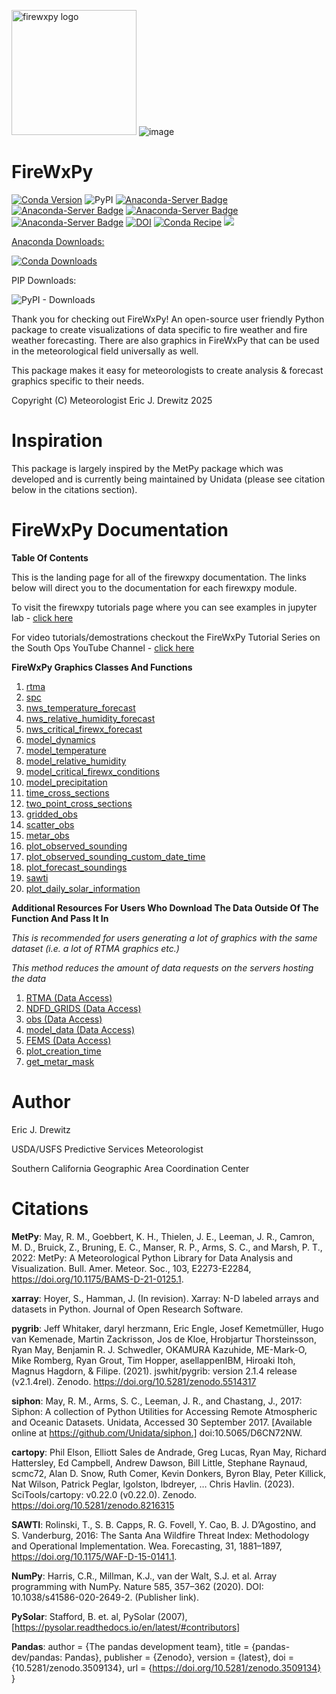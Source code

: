 
<img width="200" alt="firewxpy logo" src="https://github.com/user-attachments/assets/27d7353c-89ae-4827-a1fb-0d64d80599ad"> ![image](https://github.com/user-attachments/assets/da1b43c0-2b6a-4a5c-9eb4-f08b30cab42b)


# FireWxPy

[![Conda Version](https://img.shields.io/conda/vn/conda-forge/firewxpy.svg)](https://anaconda.org/conda-forge/firewxpy)
![PyPI](https://img.shields.io/pypi/v/firewxpy?label=pypi%20firewxpy)
[![Anaconda-Server Badge](https://anaconda.org/conda-forge/firewxpy/badges/latest_release_date.svg)](https://anaconda.org/conda-forge/firewxpy)
[![Anaconda-Server Badge](https://anaconda.org/conda-forge/firewxpy/badges/latest_release_relative_date.svg)](https://anaconda.org/conda-forge/firewxpy)
[![Anaconda-Server Badge](https://anaconda.org/conda-forge/firewxpy/badges/platforms.svg)](https://anaconda.org/conda-forge/firewxpy)
[![Anaconda-Server Badge](https://anaconda.org/conda-forge/firewxpy/badges/license.svg)](https://anaconda.org/conda-forge/firewxpy)
[![DOI](https://zenodo.org/badge/DOI/10.5281/zenodo.14318635.svg)](https://doi.org/10.5281/zenodo.14318635)
[![Conda Recipe](https://img.shields.io/badge/recipe-firewxpy-green.svg)](https://anaconda.org/conda-forge/firewxpy) 
      <a href="https://dev.azure.com/conda-forge/feedstock-builds/_build/latest?definitionId=23735&branchName=main">
        <img src="https://dev.azure.com/conda-forge/feedstock-builds/_apis/build/status/firewxpy-feedstock?branchName=main">

Anaconda Downloads: 

[![Conda Downloads](https://img.shields.io/conda/dn/conda-forge/firewxpy.svg)](https://anaconda.org/conda-forge/firewxpy)

PIP Downloads:

![PyPI - Downloads](https://img.shields.io/pypi/dm/firewxpy)

Thank you for checking out FireWxPy! An open-source user friendly Python package to create visualizations of data specific to fire weather and fire weather forecasting. 
There are also graphics in FireWxPy that can be used in the meteorological field universally as well. 

This package makes it easy for meteorologists to create analysis & forecast graphics specific to their needs. 

Copyright (C) Meteorologist Eric J. Drewitz 2025

# Inspiration
This package is largely inspired by the MetPy package which was developed and is currently being maintained by Unidata (please see citation below in the citations section).

# FireWxPy Documentation 

**Table Of Contents**

This is the landing page for all of the firewxpy documentation. The links below will direct you to the documentation for each firewxpy module. 

To visit the firewxpy tutorials page where you can see examples in jupyter lab - [click here](https://github.com/edrewitz/FireWxPy-Jupyter-Labs/blob/main/Examples_Guide.md)

For video tutorials/demostrations checkout the FireWxPy Tutorial Series on the South Ops YouTube Channel - [click here](https://www.youtube.com/playlist?list=PLLKWSry9WlbPfeTWEQjuKIdNhYuxd8r96)

**FireWxPy Graphics Classes And Functions**

1) [rtma](https://github.com/edrewitz/firewxpy/blob/main/Documentation/RTMA.md)
2) [spc](https://github.com/edrewitz/firewxpy/blob/main/Documentation/SPC_Outlook_Graphics.md)
3) [nws_temperature_forecast](https://github.com/edrewitz/firewxpy/blob/main/Documentation/NWS_Forecasts.md#temperature-class)
4) [nws_relative_humidity_forecast](https://github.com/edrewitz/firewxpy/blob/main/Documentation/NWS_Forecasts.md#relative-humidity-class)
5) [nws_critical_firewx_forecast](https://github.com/edrewitz/firewxpy/blob/main/Documentation/NWS_Forecasts.md#critical-fire-weather-class)
6) [model_dynamics](https://github.com/edrewitz/firewxpy/blob/main/Documentation/forecast_models.md#dynamics-class)
7) [model_temperature](https://github.com/edrewitz/firewxpy/blob/main/Documentation/forecast_models.md#temperature-class)
8) [model_relative_humidity](https://github.com/edrewitz/firewxpy/blob/main/Documentation/forecast_models.md#relative-humidity-class)
9) [model_critical_firewx_conditions](https://github.com/edrewitz/firewxpy/blob/main/Documentation/forecast_models.md#critical-firewx-conditions-class)
10) [model_precipitation](https://github.com/edrewitz/firewxpy/blob/main/Documentation/forecast_models.md#precipitation-class)
11) [time_cross_sections](https://github.com/edrewitz/firewxpy/blob/main/Documentation/cross_sections.md#time-cross-sections)
12) [two_point_cross_sections](https://github.com/edrewitz/firewxpy/blob/main/Documentation/cross_sections.md#cross-sections-between-two-points)
13) [gridded_obs](https://github.com/edrewitz/firewxpy/blob/main/Documentation/observations.md#gridded-observations-class)
14) [scatter_obs](https://github.com/edrewitz/firewxpy/blob/main/Documentation/observations.md#scatter-plot-observations-class)
15) [metar_obs](https://github.com/edrewitz/firewxpy/blob/main/Documentation/observations.md#metar-observations-class)
16) [plot_observed_sounding](https://github.com/edrewitz/firewxpy/blob/main/Documentation/soundings.md#plot_observed_soundingstation_id)
17) [plot_observed_sounding_custom_date_time](https://github.com/edrewitz/firewxpy/blob/main/Documentation/soundings.md#plot_observed_sounding_custom_date_timestation_id-year-month-day-hour)
18) [plot_forecast_soundings](https://github.com/edrewitz/firewxpy/blob/main/Documentation/soundings.md#plot_forecast_soundingsmodel-station_id)
19) [sawti](https://github.com/edrewitz/firewxpy/blob/main/Documentation/sawti.md)
20) [plot_daily_solar_information](https://github.com/edrewitz/firewxpy/blob/main/Documentation/solar_information.md#plot_daily_solar_informationlatitude-longitude)

**Additional Resources For Users Who Download The Data Outside Of The Function And Pass It In**

*This is recommended for users generating a lot of graphics with the same dataset (i.e. a lot of RTMA graphics etc.)*

*This method reduces the amount of data requests on the servers hosting the data*

1) [RTMA (Data Access)](https://github.com/edrewitz/firewxpy/blob/main/Documentation/miscellaneous.md#rtma)
2) [NDFD_GRIDS (Data Access)](https://github.com/edrewitz/firewxpy/blob/main/Documentation/miscellaneous.md#ndfd_grids)
3) [obs (Data Access)](https://github.com/edrewitz/firewxpy/blob/main/Documentation/miscellaneous.md#obs)
4) [model_data (Data Access)](https://github.com/edrewitz/firewxpy/blob/main/Documentation/miscellaneous.md#model_data)
5) [FEMS (Data Access)](https://github.com/edrewitz/firewxpy/blob/main/Documentation/miscellaneous.md#fems)
6) [plot_creation_time](https://github.com/edrewitz/firewxpy/blob/main/Documentation/miscellaneous.md#plot_creation_time)
7) [get_metar_mask](https://github.com/edrewitz/firewxpy/blob/main/Documentation/miscellaneous.md#get_metar_maskstate-gacc_region-rtma_wsfalse)

# Author
Eric J. Drewitz

USDA/USFS Predictive Services Meteorologist

Southern California Geographic Area Coordination Center

# Citations

**MetPy**: May, R. M., Goebbert, K. H., Thielen, J. E., Leeman, J. R., Camron, M. D., Bruick, Z.,
    Bruning, E. C., Manser, R. P., Arms, S. C., and Marsh, P. T., 2022: MetPy: A
    Meteorological Python Library for Data Analysis and Visualization. Bull. Amer. Meteor.
    Soc., 103, E2273-E2284, https://doi.org/10.1175/BAMS-D-21-0125.1.

**xarray**: Hoyer, S., Hamman, J. (In revision). Xarray: N-D labeled arrays and datasets in Python. Journal of Open Research Software.

**pygrib**: Jeff Whitaker, daryl herzmann, Eric Engle, Josef Kemetmüller, Hugo van Kemenade, Martin Zackrisson, Jos de Kloe, Hrobjartur Thorsteinsson, Ryan May, Benjamin R. J. Schwedler, OKAMURA Kazuhide, ME-Mark-O, Mike Romberg, Ryan Grout, Tim Hopper, asellappenIBM, Hiroaki Itoh, Magnus Hagdorn, & Filipe. (2021). jswhit/pygrib: version 2.1.4 release (v2.1.4rel). Zenodo. https://doi.org/10.5281/zenodo.5514317

**siphon**: May, R. M., Arms, S. C., Leeman, J. R., and Chastang, J., 2017:
    Siphon: A collection of Python Utilities for Accessing Remote Atmospheric
    and Oceanic Datasets. Unidata, Accessed 30 September 2017.
    [Available online at https://github.com/Unidata/siphon.]
    doi:10.5065/D6CN72NW.

**cartopy**: Phil Elson, Elliott Sales de Andrade, Greg Lucas, Ryan May, Richard Hattersley, Ed Campbell, Andrew Dawson, Bill Little, Stephane Raynaud, scmc72, Alan D. Snow, Ruth Comer, Kevin Donkers, Byron Blay, Peter Killick, Nat Wilson, Patrick Peglar, lgolston, lbdreyer, … Chris Havlin. (2023). SciTools/cartopy: v0.22.0 (v0.22.0). Zenodo. https://doi.org/10.5281/zenodo.8216315

**SAWTI**: Rolinski, T., S. B. Capps, R. G. Fovell, Y. Cao, B. J. D’Agostino, and S. Vanderburg, 2016: The Santa Ana Wildfire Threat Index: Methodology and Operational Implementation. Wea. Forecasting, 31, 1881–1897, https://doi.org/10.1175/WAF-D-15-0141.1.

**NumPy**: Harris, C.R., Millman, K.J., van der Walt, S.J. et al. Array programming with NumPy. Nature 585, 357–362 (2020). DOI: 10.1038/s41586-020-2649-2. (Publisher link).

**PySolar**: Stafford, B. et. al, PySolar (2007), [https://pysolar.readthedocs.io/en/latest/#contributors] 

**Pandas**: 
    author       = {The pandas development team},
    title        = {pandas-dev/pandas: Pandas},
    publisher    = {Zenodo},
    version      = {latest},
    doi          = {10.5281/zenodo.3509134},
    url          = {https://doi.org/10.5281/zenodo.3509134}
}




